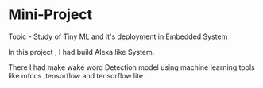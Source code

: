 # Mini-Project
Topic - Study of Tiny ML and it's deployment in Embedded System

In this project , I had build Alexa like System.

There I had make wake word Detection model using machine learning tools like mfccs ,tensorflow and tensorflow lite


